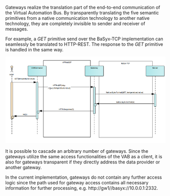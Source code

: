 Gateways realize the translation part of the end-to-end communication of the Virtual Automation Bus. By transparently translating the five semantic primitives from a native communication technology to another native technology, they are completely invisible to sender and receiver of messages.

For example, a *GET* primitive send over the BaSyx-TCP implementation can seamlessly be translated to HTTP-REST. The response to the *GET* primitive is handled in the same way. 

![Gateway communication](./images/BaSyx_Gateway_Communication.png)

It is possible to cascade an arbitrary number of gateways. Since the gateways utilize the same access functionalities of the VAB as a client, it is also for gateways transparent if they directly address the data provider or another gateway.

In the current implementation, gateways do not contain any further access logic since the path used for gateway access contains all necessary information for further processing, e.g. http://gw1//basyx://10.0.0.1:2332.